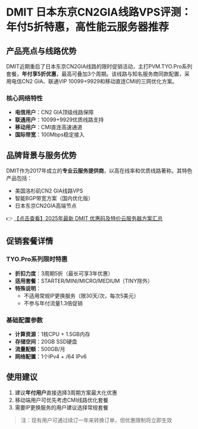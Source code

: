 # DMIT 日本东京CN2GIA线路VPS评测：年付5折特惠，高性能云服务器推荐

## 产品亮点与线路优势

DMIT近期重启了日本东京CN2GIA线路的限时促销活动，主打PVM.TYO.Pro系列套餐，**年付享5折优惠**，最高可叠加3个周期。该线路与知名服务商同款配置，采用电信CN2 GIA、联通VIP 10099+9929和移动直连CMI的三网优化方案。

### 核心网络特性
- **电信用户**：CN2 GIA顶级线路保障
- **联通用户**：10099+9929优质线路支持
- **移动用户**：CMI直连高速通道
- **国际带宽**：100Mbps稳定接入

## 品牌背景与服务优势

DMIT作为2017年成立的**专业云服务提供商**，以高在线率和优质线路著称。其特色产品包括：
- 美国洛杉矶CN2 GIA线路VPS
- 智能BGP带宽方案（国内优化版）
- 日本东京CN2GIA高端节点

👉 [【点击查看】2025年最新 DMIT 优惠码及特价云服务器方案汇总](https://bit.ly/dmit_coupon)

## 促销套餐详情

### TYO.Pro系列限时特惠
- **折扣力度**：3周期5折（最长可享3年优惠）
- **适用套餐**：STARTER/MINI/MICRO/MEDIUM（TINY除外）
- **特殊说明**：
  - 不适用常规IP更换服务（限30天/次，每次5美元）
  - 不参与年付流量1.3倍促销

### 基础配置参数
- **计算资源**：1核CPU + 1.5GB内存
- **存储空间**：20GB SSD硬盘
- **流量配额**：500GB/月
- **网络配置**：1个IPv4 + /64 IPv6

## 使用建议
1. 建议**年付用户**直接选择3周期方案最大化优惠
2. 移动端用户可优先考虑CMI线路优化套餐
3. 需要IP更换服务的用户建议选择常规套餐

> 注：现有用户可通过续订一年来转换订单，但优惠限制将立即生效